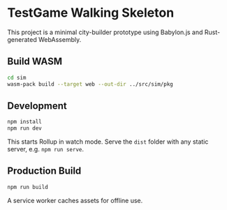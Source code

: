 # TestGame Walking Skeleton

This project is a minimal city-builder prototype using Babylon.js and Rust-generated WebAssembly.

## Build WASM
```bash
cd sim
wasm-pack build --target web --out-dir ../src/sim/pkg
```

## Development
```bash
npm install
npm run dev
```
This starts Rollup in watch mode. Serve the `dist` folder with any static server, e.g. `npm run serve`.

## Production Build
```bash
npm run build
```

A service worker caches assets for offline use.
